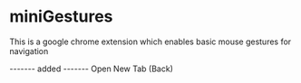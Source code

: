 miniGestures
=============

This is a google chrome extension which enables basic mouse gestures for navigation

------- added -------
Open New Tab (Back)